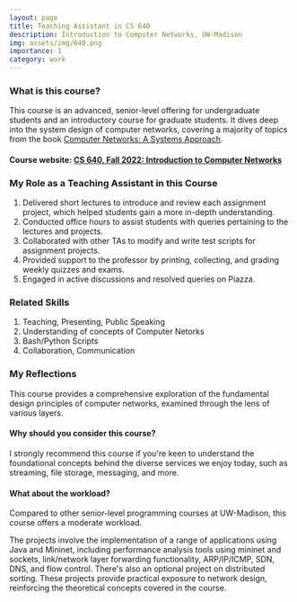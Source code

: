 ```yaml
---
layout: page
title: Teaching Assistant in CS 640
description: Introduction to Computer Networks, UW-Madison
img: assets/img/640.png
importance: 1
category: work
---
```

<!-- https://pages.cs.wisc.edu/~mgliu/CS640/F22/index.html -->

### What is this course?

This course is an advanced, senior-level offering for undergraduate students and an introductory course for graduate students. It dives deep into the system design of computer networks, covering a majority of topics from the book <a href= "https://book.systemsapproach.org/index.html">Computer Networks: A Systems Approach</a>.


#### Course website: <a href="https://pages.cs.wisc.edu/~mgliu/CS640/F22/index.html">CS 640, Fall 2022: Introduction to Computer Networks</a>



### My Role as a Teaching Assistant in this Course

1. Delivered short lectures to introduce and review each assignment project, which helped students gain a more in-depth understanding.
2. Conducted office hours to assist students with queries pertaining to the lectures and projects.
3. Collaborated with other TAs to modify and write test scripts for assignment projects.
4. Provided support to the professor by printing, collecting, and grading weekly quizzes and exams.
5. Engaged in active discussions and resolved queries on Piazza.


### Related Skills

1. Teaching, Presenting, Public Speaking
2. Understanding of concepts of Computer Netorks
3. Bash/Python Scripts
4. Collaboration, Communication

### My Reflections
This course provides a comprehensive exploration of the fundamental design principles of computer networks, examined through the lens of various layers.

#### Why should you consider this course?
I strongly recommend this course if you're keen to understand the foundational concepts behind the diverse services we enjoy today, such as streaming, file storage, messaging, and more.

#### What about the workload?
Compared to other senior-level programming courses at UW-Madison, this course offers a moderate workload.

The projects involve the implementation of a range of applications using Java and Mininet, including performance analysis tools using mininet and sockets, link/network layer forwarding functionality, ARP/IP/ICMP, SDN, DNS, and flow control. There's also an optional project on distributed sorting. These projects provide practical exposure to network design, reinforcing the theoretical concepts covered in the course.


